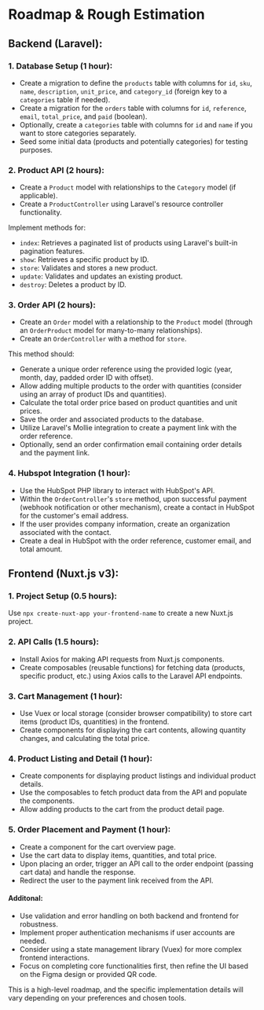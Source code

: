 # Roadmap & Rough Estimation

## Backend (Laravel):

### 1. Database Setup (1 hour):

- Create a migration to define the `products` table with columns for `id`, `sku`, `name`, `description`, `unit_price`, and `category_id` (foreign key to a `categories` table if needed).
- Create a migration for the `orders` table with columns for `id`, `reference`, `email`, `total_price`, and `paid` (boolean).
- Optionally, create a `categories` table with columns for `id` and `name` if you want to store categories separately.
- Seed some initial data (products and potentially categories) for testing purposes.

### 2. Product API (2 hours):

- Create a `Product` model with relationships to the `Category` model (if applicable).
- Create a `ProductController` using Laravel's resource controller functionality.

Implement methods for:
- `index`: Retrieves a paginated list of products using Laravel's built-in pagination features.
- `show`: Retrieves a specific product by ID.
- `store`: Validates and stores a new product.
- `update`: Validates and updates an existing product.
- `destroy`: Deletes a product by ID.

### 3. Order API (2 hours):

- Create an `Order` model with a relationship to the `Product` model (through an `OrderProduct` model for many-to-many relationships).
- Create an `OrderController` with a method for `store`.

This method should:
- Generate a unique order reference using the provided logic (year, month, day, padded order ID with offset).
- Allow adding multiple products to the order with quantities (consider using an array of product IDs and quantities).
- Calculate the total order price based on product quantities and unit prices.
- Save the order and associated products to the database.
- Utilize Laravel's Mollie integration to create a payment link with the order reference.
- Optionally, send an order confirmation email containing order details and the payment link.

### 4. Hubspot Integration (1 hour):

- Use the HubSpot PHP library to interact with HubSpot's API.
- Within the `OrderController`'s `store` method, upon successful payment (webhook notification or other mechanism), create a contact in HubSpot for the customer's email address.
- If the user provides company information, create an organization associated with the contact.
- Create a deal in HubSpot with the order reference, customer email, and total amount.

## Frontend (Nuxt.js v3):

### 1. Project Setup (0.5 hours):

Use `npx create-nuxt-app your-frontend-name` to create a new Nuxt.js project.

### 2. API Calls (1.5 hours):

- Install Axios for making API requests from Nuxt.js components.
- Create composables (reusable functions) for fetching data (products, specific product, etc.) using Axios calls to the Laravel API endpoints.

### 3. Cart Management (1 hour):

- Use Vuex or local storage (consider browser compatibility) to store cart items (product IDs, quantities) in the frontend.
- Create components for displaying the cart contents, allowing quantity changes, and calculating the total price.

### 4. Product Listing and Detail (1 hour):

- Create components for displaying product listings and individual product details.
- Use the composables to fetch product data from the API and populate the components.
- Allow adding products to the cart from the product detail page.

### 5. Order Placement and Payment (1 hour):

- Create a component for the cart overview page.
- Use the cart data to display items, quantities, and total price.
- Upon placing an order, trigger an API call to the order endpoint (passing cart data) and handle the response.
- Redirect the user to the payment link received from the API.

#### Additonal:

- Use validation and error handling on both backend and frontend for robustness.
- Implement proper authentication mechanisms if user accounts are needed.
- Consider using a state management library (Vuex) for more complex frontend interactions.
- Focus on completing core functionalities first, then refine the UI based on the Figma design or provided QR code.

This is a high-level roadmap, and the specific implementation details will vary depending on your preferences and chosen tools.

